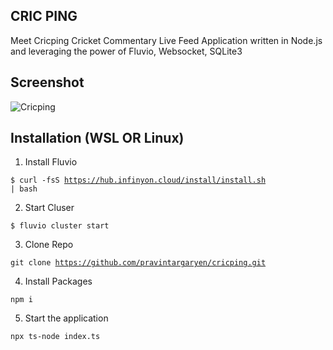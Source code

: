 ## CRIC PING

Meet Cricping Cricket Commentary Live Feed Application written in Node.js and leveraging the power of Fluvio, Websocket, SQLite3

## Screenshot

![Cricping](https://cdn-langchain.netlify.app/cricpng.png)


## Installation (WSL OR Linux) 

1. Install Fluvio

<code>$ curl -fsS https://hub.infinyon.cloud/install/install.sh | bash</code>

2. Start Cluser

<code>$ fluvio cluster start</code>

3. Clone Repo

<code>git clone https://github.com/pravintargaryen/cricping.git</code>

4. Install Packages

<code>npm i</code>

5. Start the application

<code>npx ts-node index.ts</code>




